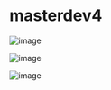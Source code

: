 # masterdev4
![image](https://user-images.githubusercontent.com/73276130/171556052-3eae2f86-08dd-48ee-9825-612a83dbc10c.png)

![image](https://user-images.githubusercontent.com/73276130/171556085-f1c5d117-fd59-45fb-b935-567c04229e14.png)

![image](https://user-images.githubusercontent.com/73276130/171556118-67b6afa7-6d0c-47ac-a06a-802ca18da370.png)
